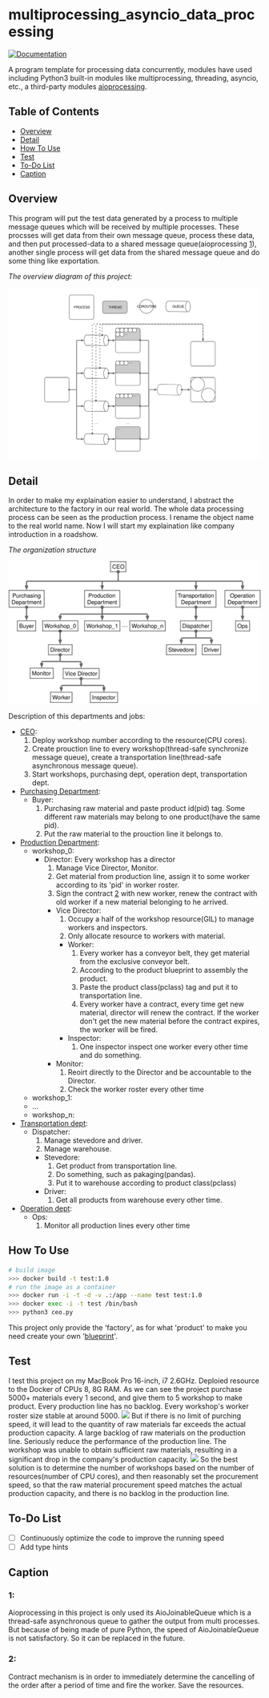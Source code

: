 # multiprocessing_asyncio_data_processing

[![Documentation](https://img.shields.io/badge/Python-3.7%2B-green.svg)](https://docs.python.org/3/library/asyncio-task.html#asyncio.run)

A program template for processing data concurrently, modules have used including Python3 built-in modules like multiprocessing, threading, asyncio, etc., a third-party modules [aioprocessing](https://github.com/dano/aioprocessing).

## Table of Contents
* [Overview](#Overview)
* [Detail](#Detail)
* [How To Use](#How-To-Use)
* [Test](#Test)
* [To-Do List](#To-Do-List)
* [Caption](#Caption)
## Overview
This program will put the test data generated by a process to multiple message queues which will be received by multiple processes. These procsses will get data from their own message queue, process these data, and then put processed-data to a shared message queue(aioprocessing [1](#1)), another single process will get data from the shared message queue and do some thing like exportation.

*The overview diagram of this project:*

![](./overview.svg)

## Detail

In order to make my explaination easier to understand, I abstract the architecture to the factory in our real world. The whole data processing process can be seen as the production process. I rename the object name to the real world name. Now I will start my explaination like company introduction in a roadshow.

*The organization structure*

![](./structure.svg)

Description of this departments and jobs:
- [CEO](./ceo.py): 
    1. Deploy workshop number according to the resource(CPU cores).
    2. Create prouction line to every workshop(thread-safe synchronize message queue), create a transportation line(thread-safe asynchronous message queue).
    3. Start workshops, purchasing dept, operation dept, transportation dept.
- [Purchasing Department](./depts/purchasing_dept.py):
    - Buyer:
        1. Purchasing raw material and paste product id(pid) tag. Some different raw materials may belong to one product(have the same pid). 
        2. Put the raw material to the prouction line it belongs to.
- [Production Department](./depts/production_dept.py):
    - workshop_0:
        - Director: Every workshop has a director
            1. Manage Vice Director, Monitor.
            2. Get material from production line, assign it to some worker according to its 'pid' in worker roster.
            3. Sign the contract [2](#2) with new worker, renew the contract with old worker if a new material belonging to he arrived.
            - Vice Director:
                1. Occupy a half of the workshop resource(GIL) to manage workers and inspectors.
                2. Only allocate resource to workers with material.
                - Worker: 
                    1. Every worker has a conveyor belt, they get material from the exclusive conveyor belt.
                    2. According to the product blueprint to assembly the product.
                    3. Paste the product class(pclass) tag and put it to transportation line.
                    4. Every worker have a contract, every time get new material, director will renew the contract. If the worker don't get the  new material before the contract expires, the worker will be fired.
                - Inspector:
                    1. One inspector inspect one worker every other time and do something.
            - Monitor:
                1. Reoirt directly to the Director and be accountable to the Director.
                2. Check the worker roster every other time
    - workshop_1:
    - ...
    - workshop_n:
- [Transportation dept](./depts/transportation_dept.py):
    - Dispatcher:
        1. Manage stevedore and driver.
        2. Manage warehouse.
        - Stevedore:
            1. Get product from transportation line.
            2. Do something, such as pakaging(pandas).
            3. Put it to warehouse according to product class(pclass)
        - Driver:
            1. Get all products from warehouse every other time.
- [Operation dept](./depts/operation_dept.py):
    - Ops:
        1. Monitor all production lines every other time

## How To Use
```bash
# build image
>>> docker build -t test:1.0
# run the image as a container
>>> docker run -i -t -d -v .:/app --name test test:1.0
>>> docker exec -i -t test /bin/bash
>>> python3 ceo.py
```

This project only provide the 'factory', as for what 'product' to make you need create your own '[blueprint](./design/product_design)'.
## Test
I test this project on my MacBook Pro 16-inch, i7 2.6GHz.
Deploied resource to the Docker of CPUs 8, 8G RAM.
As we can see the project purchase 5000+ materials every 1 second, and give them to 5 workshop to make product. Every production line has no backlog. Every workshop's worker roster size stable at around 5000.
![](./limit_20s.gif)
But if there is no limit of purching speed, it will lead to the quantity of raw materials far exceeds the actual production capacity. A large backlog of raw materials on the production line. Seriously reduce the performance of the production line. The workshop was unable to obtain sufficient raw materials, resulting in a significant drop in the company's production capacity.
![](./nolimit_20s.gif)
So the best solution is to determine the number of workshops based on the number of resources(number of CPU cores), and then reasonably set the procurement speed, so that the raw material procurement speed matches the actual production capacity, and there is no backlog in the production line.
## To-Do List
- [ ] Continuously optimize the code to improve the running speed
- [ ] Add type hints
## Caption
### 1: 
Aioprocessing in this project is only used its AioJoinableQueue which is a thread-safe asynchronous queue to gather the output from multi processes. But because of being made of pure Python, the speed of AioJoinableQueue is not satisfactory. So it can be replaced in the future.
### 2:
Contract mechanism is in order to immediately determine the cancelling of the order after a period of time and fire the worker. Save the resources.